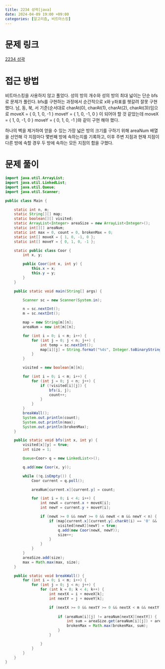 ```yaml
---
title: 2234 성곽[java]
date: 2024-04-09 19:00 +09:00
categories: [알고리즘, 비트마스킹]
---
```

# 문제 링크
[2234 성곽](https://www.acmicpc.net/problem/2234)

# 접근 방법
비트마스킹을 사용하지 않고 풀었다. 성의 방의 개수와 성의 방의 최대 넓이는 단순 bfs로 문제가 풀린다. bfs를 구현하는 과정에서 순간적으로 x와 y좌표를 헷갈려 잘못 구현했다. 남, 동, 북, 서 기준(순서대로 charAt(0), charAt(1), charAt(2), charAt(3))임으로 moveX = { 0, 1, 0, -1 } moveY = { 1, 0, -1, 0 } 이 되어야 할 것 같았는데 moveX = { 1, 0, -1, 0 } moveY = { 0, 1, 0, -1 }와 같이 구현 해야 했다.

하나의 벽을 제거하여 얻을 수 있는 가장 넓은 방의 크기를 구하기 위해 areaNum 배열을 선언해 각 지점마다 몇번째 방에 속하는지를 기록하고, 이후 주변 지점과 현재 지점이 다른 방에 속할 경우 두 방에 속하는 모든 지점의 합을 구했다.


# 문제 풀이
```java
import java.util.ArrayList;
import java.util.LinkedList;
import java.util.Queue;
import java.util.Scanner;

public class Main {

	static int n, m;
	static String[][] map;
	static boolean[][] visited;
	static ArrayList<Integer> areaSize = new ArrayList<Integer>();
	static int[][] areaNum;
	static int max = 0, count = 0, brokenMax = 0;
	static int[] moveX = { 1, 0, -1, 0 };
	static int[] moveY = { 0, 1, 0, -1 };

	static public class Coor {
		int x, y;

		public Coor(int x, int y) {
			this.x = x;
			this.y = y;
		}
	}

	public static void main(String[] args) {

		Scanner sc = new Scanner(System.in);

		n = sc.nextInt();
		m = sc.nextInt();

		map = new String[m][n];
		areaNum = new int[m][n];

		for (int i = 0; i < m; i++) {
			for (int j = 0; j < n; j++) {
				int temp = sc.nextInt();
				map[i][j] = String.format("%4s", Integer.toBinaryString(temp)).replace(' ', '0');
			}
		}

		visited = new boolean[m][n];

		for (int i = 0; i < m; i++) {
			for (int j = 0; j < n; j++) {
				if (!visited[i][j]) {
					bfs(i, j);
					count++;
				}
			}
		}
		breakWall();
		System.out.println(count);
		System.out.println(max);
		System.out.println(brokenMax);
	}

	public static void bfs(int x, int y) {
		visited[x][y] = true;
		int size = 1;

		Queue<Coor> q = new LinkedList<>();

		q.add(new Coor(x, y));

		while (!q.isEmpty()) {
			Coor current = q.poll();

			areaNum[current.x][current.y] = count;

			for (int i = 0; i < 4; i++) {
				int newX = current.x + moveX[i];
				int newY = current.y + moveY[i];

				if (newX >= 0 && newY >= 0 && newX < m && newY < n) {
					if (map[current.x][current.y].charAt(i) == '0' && !visited[newX][newY]) {
						visited[newX][newY] = true;
						q.add(new Coor(newX, newY));
						size++;
					}
				}
			}
		}
		areaSize.add(size);
		max = Math.max(max, size);
	}

	public static void breakWall() {
		for (int i = 0; i < m; i++) {
			for (int j = 0; j < n; j++) {
				for (int k = 0; k < 4; k++) {
					int nextX = i + moveX[k];
					int nextY = j + moveY[k];

					if (nextX >= 0 && nextY >= 0 && nextX < m && nextY < n) {
						
						if (areaNum[i][j] != areaNum[nextX][nextY]) {
							int sum = areaSize.get(areaNum[i][j]) + areaSize.get(areaNum[nextX][nextY]);
							brokenMax = Math.max(brokenMax, sum);
						}
					}

				}
			}
		}
	}
}



```
